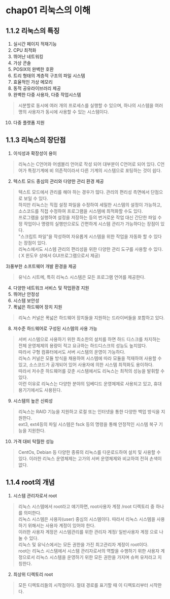 # chap01 리눅스의 이해 

## 1.1.2 리눅스의 특징 
1) 실시간 페이지 적재기능
2) CPU 최적화
3) 뛰어난 네트워킹 
4) 가상 콘솔
5) POSIX의 완벽한 호환
6) 트리 형태의 계층적 구조의 파일 시스템
7) 효율적인 가상 메모리
8) 동적 공유라이브러리 제공
9) 완벽한 다중 사용자, 다중 작업시스템
> 시분할로 동시에 여러 개의 프로세스를 실행할 수 있으며, 하나의 시스템을 여러명의 사용자가 동시에 사용할 수 있는 시스템이다. 
10) 다중 플랫폼 지원 
 
## 1.1.3 리눅스의 장단점
1) 이식성과 확장성이 용이 
> 리눅스는 C언어와 어셈블리 언어로 작성 되어 대부분이 C언어로 되어 있다. C언어가 특정기계에 비 의존적이라서 다른 기계의 시스템으로 포팅하는 것이 쉽다. 
2) 텍스트 모드 중심의 관리와 다양한 관리 환경 제공 
> 텍스트 모드에서 관리를 해야 하는 경우가 많다. 관리의 편리성 측면에서 단점으로 보일 수 있다.<br>
> 하지만 리눅스는 직접 설정 파일을 수정하여 세밀한 시스템의 설정이 가능하고, 소스코드를 직접 수정하여 프로그램을 시스템에 최적화할 수도 있다. <br>
> 프로그램을 실행하여 설정을 저장하는 등의 번거로운 작업 대신 간단한 파일 수정 작업이나 명령의 실행만으로도 간편하게 시스템 관리가 가능하다는 장점이 있다. <br>
> "스크립트 파일"을 작성하여 자유롭게 시스템을 위한 작업을 자동화 할 수 있다는 장점이 있다. <br>
> 리눅스에서도 시스템 관리의 편리성을 위한 다양한 관리 도구를 사용할 수 있다. ( X 윈도우 상에서 GUI프로그램으로서 제공)

3)풍부한 소프트웨어 개발 환경을 제공
> 유닉스 시트메, 특히 리눅스 시스템은 모든 프로그램 언어를 제공한다. 
4) 다양한 네트워크 서비스 및 작업환경 지원 
5) 뛰어난 안정성 
6) 시스템 보안성 
7) 폭넓은 하드웨어 장치 지원 
> 리눅스 커널은 폭넓은 하드웨어 장치들을 지원하는 드라이버들을 포함하고 있다. 
8) 저수준 하드웨어로 구성된 시스템의 사용 가능 
> 서버 시스템으로 사용하기 위한 최소한의 설치를 하면 하드 디스크를 차지하는 전체 운영체제의 용량이 적고 요규하는 하드디스크의 성능도 높지않다.  <br>
> 따라서 구형 컴퓨터에서도 서버 시스템의 운영이 가능하다.  <br>
> 리눅스 커널은 모듈 방식을 채용하여 시스템에 따라 모듈을 적재하여 사용할 수 있고, 소스코드가 공개되어 있어 사용자에 의한 시스템 최적화도 용이하다.  <br>
> 따라서 저수준 하드웨어를 갖춘 시스템에서도 리눅스는 최적의 성능을 발휘할 수 있다.  <br>
> 이런 이유로 리눅스는 다양한 분야의 임베디드 운영체제로 사용되고 있고, 휴대용기기에서도 사용된다.
9) 시스템의 높은 신뢰성 
> 리눅스는 RAID 기능을 지원하고 로컬 또는 인터넷을 통한 다양한 백업 방식을 지원한다.  <br>
> ext3, ext4등의 파일 시스템은 fsck 등의 명령을 통해 안정적인 시스템 복구 기능을 지원한다. 
10) 가격 대비 탁월한 성능
> CentOs, Debian 등 다양한 종류의 리눅스를 다운로드하여 설치 및 사용할 수 있다. 이러한 리눅스 운영체제는 고가의 서버 운영체제와 비교하여 전혀 손색이 없다. 

## 1.1.4 root의 개념
1) 시스템 관리자로서 root
> 리눅스 시스템에서 root라고 얘기하면, root사용자 계정 /root 디렉토리 중 하나를 의미한다. <br>
> 리눅스 시스템은 사용자(user) 중심의 시스템이다. 따라서 리눅스 시스템을 사용하기 위해서는 사용자 계정이 있어야 한다. <br>
> 이러한 사용자 계정은 시스템관리를 위한 관리자 계정/ 일반사용자 계정 으로 나눌 수 있다.  <br>
> 리눅스 및 유닉스에서는 모든 권한을 가진 최고관리자 계정이 root이다.  <br>
> root는 리눅스 시스템에서 시스템 관리자로서의 역할을 수행하기 위한 사용자 계정으로서 리눅스 시스템을 운영하기 위한 모든 권한을 가지며 슈퍼 유저라고 지칭한다.
2) 최상위 디렉토리 root
> 모든 디렉토리들의 시작점이다. 절대 경로를 표기할 때 이 디렉토리부터 시작한다. 
